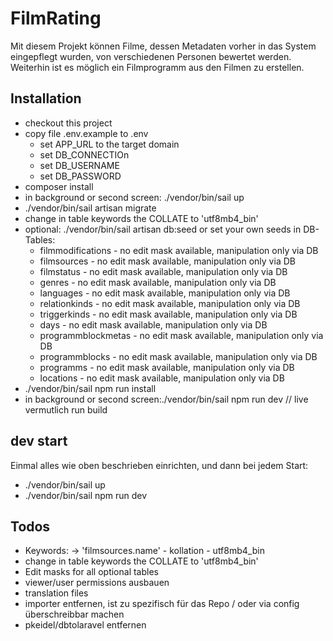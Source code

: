 # FilmRating

Mit diesem Projekt können Filme, dessen Metadaten vorher in das System eingepflegt wurden, von verschiedenen Personen bewertet werden. Weiterhin ist es möglich ein Filmprogramm aus den Filmen zu erstellen.

## Installation
* checkout this project
* copy file .env.example to .env
  * set APP_URL to the target domain
  * set DB_CONNECTIOn
  * set DB_USERNAME
  * set DB_PASSWORD
* composer install
* in background or second screen: ./vendor/bin/sail up 
* ./vendor/bin/sail artisan migrate
* change in table keywords the COLLATE to 'utf8mb4_bin'
* optional: ./vendor/bin/sail artisan db:seed or set your own seeds in DB-Tables:
  * filmmodifications - no edit mask available, manipulation only via DB
  * filmsources - no edit mask available, manipulation only via DB
  * filmstatus - no edit mask available, manipulation only via DB
  * genres - no edit mask available, manipulation only via DB
  * languages - no edit mask available, manipulation only via DB
  * relationkinds - no edit mask available, manipulation only via DB
  * triggerkinds - no edit mask available, manipulation only via DB
  * days - no edit mask available, manipulation only via DB
  * programmblockmetas - no edit mask available, manipulation only via DB
  * programmblocks - no edit mask available, manipulation only via DB
  * programms - no edit mask available, manipulation only via DB
  * locations - no edit mask available, manipulation only via DB
* ./vendor/bin/sail npm run install
* in background or second screen:./vendor/bin/sail npm run dev // live vermutlich run build

## dev start

Einmal alles wie oben beschrieben einrichten, und dann bei jedem Start:
* ./vendor/bin/sail up
* ./vendor/bin/sail npm run dev

## Todos
* Keywords: -> 'filmsources.name' - kollation - utf8mb4_bin
* change in table keywords the COLLATE to 'utf8mb4_bin'
* Edit masks for all optional tables
* viewer/user permissions ausbauen
* translation files
* importer entfernen, ist zu spezifisch für das Repo / oder via config überschreibbar machen
* pkeidel/dbtolaravel entfernen
